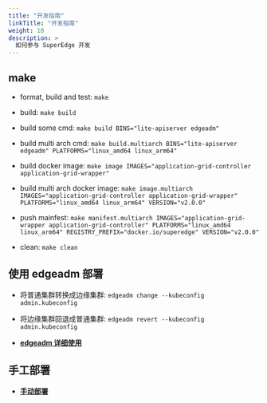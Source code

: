 ```yaml
---
title: "开发指南"
linkTitle: "开发指南"
weight: 10
description: >
  如何参与 SuperEdge 开发
---
```


## make

- format, build and test: `make`

- build: `make build`

- build some cmd: `make build BINS="lite-apiserver edgeadm"`

- build multi arch cmd: `make build.multiarch BINS="lite-apiserver edgeadm" PLATFORMS="linux_amd64 linux_arm64"`

- build docker image: `make image IMAGES="application-grid-controller application-grid-wrapper"`

- build multi arch docker image: `make image.multiarch IMAGES="application-grid-controller application-grid-wrapper" PLATFORMS="linux_amd64 linux_arm64" VERSION="v2.0.0"`

- push mainfest: `make manifest.multiarch IMAGES="application-grid-wrapper application-grid-controller" PLATFORMS="linux_amd64 linux_arm64" REGISTRY_PREFIX="docker.io/superedge" VERSION="v2.0.0"`

- clean: `make clean`

## 使用 edgeadm 部署

- 将普通集群转换成边缘集群: `edgeadm change --kubeconfig admin.kubeconfig`

- 将边缘集群回退成普通集群: `edgeadm revert --kubeconfig admin.kubeconfig`

- [**edgeadm 详细使用**](/zh/docs/installation/install-via-edgeadm/)

## 手工部署

- [**手动部署**](/zh/docs/installation/install-manually/)
